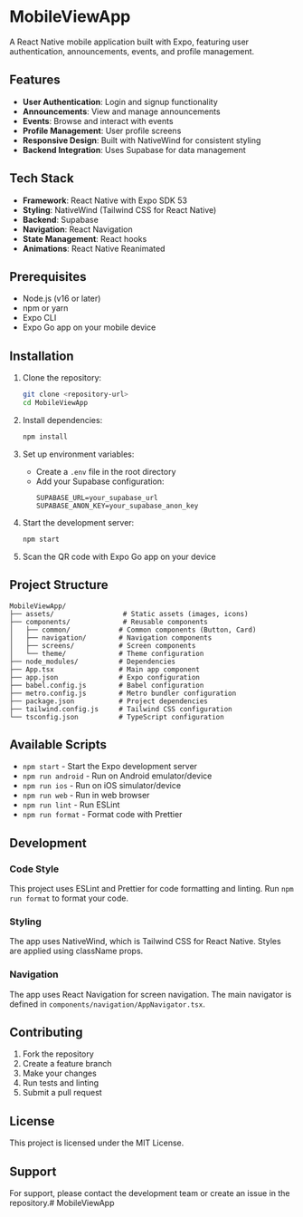 # MobileViewApp

A React Native mobile application built with Expo, featuring user authentication, announcements, events, and profile management.

## Features

- **User Authentication**: Login and signup functionality
- **Announcements**: View and manage announcements
- **Events**: Browse and interact with events
- **Profile Management**: User profile screens
- **Responsive Design**: Built with NativeWind for consistent styling
- **Backend Integration**: Uses Supabase for data management

## Tech Stack

- **Framework**: React Native with Expo SDK 53
- **Styling**: NativeWind (Tailwind CSS for React Native)
- **Backend**: Supabase
- **Navigation**: React Navigation
- **State Management**: React hooks
- **Animations**: React Native Reanimated

## Prerequisites

- Node.js (v16 or later)
- npm or yarn
- Expo CLI
- Expo Go app on your mobile device

## Installation

1. Clone the repository:
   ```bash
   git clone <repository-url>
   cd MobileViewApp
   ```

2. Install dependencies:
   ```bash
   npm install
   ```

3. Set up environment variables:
   - Create a `.env` file in the root directory
   - Add your Supabase configuration:
     ```
     SUPABASE_URL=your_supabase_url
     SUPABASE_ANON_KEY=your_supabase_anon_key
     ```

4. Start the development server:
   ```bash
   npm start
   ```

5. Scan the QR code with Expo Go app on your device

## Project Structure

```
MobileViewApp/
├── assets/                 # Static assets (images, icons)
├── components/             # Reusable components
│   ├── common/            # Common components (Button, Card)
│   ├── navigation/        # Navigation components
│   ├── screens/           # Screen components
│   └── theme/             # Theme configuration
├── node_modules/          # Dependencies
├── App.tsx                # Main app component
├── app.json               # Expo configuration
├── babel.config.js        # Babel configuration
├── metro.config.js        # Metro bundler configuration
├── package.json           # Project dependencies
├── tailwind.config.js     # Tailwind CSS configuration
└── tsconfig.json          # TypeScript configuration
```

## Available Scripts

- `npm start` - Start the Expo development server
- `npm run android` - Run on Android emulator/device
- `npm run ios` - Run on iOS simulator/device
- `npm run web` - Run in web browser
- `npm run lint` - Run ESLint
- `npm run format` - Format code with Prettier

## Development

### Code Style

This project uses ESLint and Prettier for code formatting and linting. Run `npm run format` to format your code.

### Styling

The app uses NativeWind, which is Tailwind CSS for React Native. Styles are applied using className props.

### Navigation

The app uses React Navigation for screen navigation. The main navigator is defined in `components/navigation/AppNavigator.tsx`.

## Contributing

1. Fork the repository
2. Create a feature branch
3. Make your changes
4. Run tests and linting
5. Submit a pull request

## License

This project is licensed under the MIT License.

## Support

For support, please contact the development team or create an issue in the repository.#   M o b i l e V i e w A p p 
 
 
